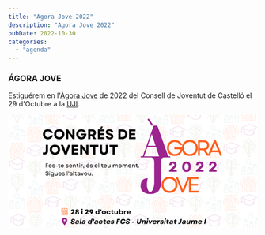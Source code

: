 ```yaml
---
title: "Agora Jove 2022"
description: "Agora Jove 2022"
pubDate: 2022-10-30
categories: 
  - "agenda"
---
```


### ÁGORA JOVE

Estiguérem en l'[Àgora Jove](https://www.uji.es/perfils/estudiantat/v2/dise/asso/formadesperestudiants/paraagenda/congresagorajove22/) de 2022 del Consell de Joventut de Castelló el 29 d'Octubre a la [UJI](https://www.google.es/maps/place/Universitat+Jaume+I/@39.9902105,-0.0511631,14z/data=!4m6!3m5!1s0xd5ffe0fca9b5147:0x1368bf53b3a7fb3f!8m2!3d39.9943481!4d-0.0702147!16zL20vMDg0dGNk?coh=164777&entry=tt&shorturl=1).

 ![](images/BANNER-AGORA-JOVE-2-1.png)
